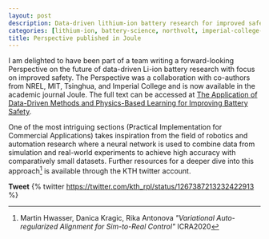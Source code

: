 ```yaml
---
layout: post
description: Data-driven lithium-ion battery research for improved safety
categories: [lithium-ion, battery-science, northvolt, imperial-college-london, mit, nrel, tsinghua]
title: Perspective published in Joule
---
```


I am delighted to have been part of a team writing a forward-looking Perspective on the future of data-driven Li-ion battery research with focus on improved safety. The Perspective was a collaboration with co-authors from NREL, MIT, Tsinghua, and Imperial College and is now available in the academic journal Joule. The full text can be accessed at [The Application of Data-Driven Methods and Physics-Based Learning for Improving Battery Safety](https://www.sciencedirect.com/science/article/abs/pii/S2542435120305626).

One of the most intriguing sections (Practical Implementation for Commercial Applications) takes inspiration from the field of robotics and automation research where a neural network is used to combine data from simulation and real-world experiments to achieve high accuracy with comparatively small datasets. Further resources for a deeper dive into this approach[^1] is available through the KTH twitter account.

**Tweet**
{% twitter https://twitter.com/kth_rpl/status/1267387213232422913 %}


[^1]: Martin Hwasser, Danica Kragic, Rika Antonova *"Variational Auto-regularized Alignment for Sim-to-Real Control"* ICRA2020

